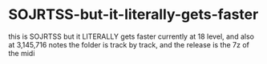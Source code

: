 # SOJRTSS-but-it-literally-gets-faster
this is SOJRTSS but it LITERALLY gets faster
currently at 18 level, and also at 3,145,716 notes
the folder is track by track, and the release is the 7z of the midi
